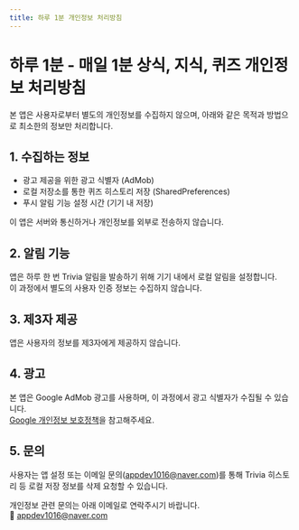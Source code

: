 ```yaml
---
title: 하루 1분 개인정보 처리방침
---
```


# 하루 1분 - 매일 1분 상식, 지식, 퀴즈 개인정보 처리방침

본 앱은 사용자로부터 별도의 개인정보를 수집하지 않으며, 아래와 같은 목적과 방법으로 최소한의 정보만 처리합니다.

## 1. 수집하는 정보

- 광고 제공을 위한 광고 식별자 (AdMob)
- 로컬 저장소를 통한 퀴즈 히스토리 저장 (SharedPreferences)
- 푸시 알림 기능 설정 시간 (기기 내 저장)

이 앱은 서버와 통신하거나 개인정보를 외부로 전송하지 않습니다.

## 2. 알림 기능

앱은 하루 한 번 Trivia 알림을 발송하기 위해 기기 내에서 로컬 알림을 설정합니다.  
이 과정에서 별도의 사용자 인증 정보는 수집하지 않습니다.

## 3. 제3자 제공

앱은 사용자의 정보를 제3자에게 제공하지 않습니다.

## 4. 광고

본 앱은 Google AdMob 광고를 사용하며, 이 과정에서 광고 식별자가 수집될 수 있습니다.  
[Google 개인정보 보호정책](https://policies.google.com/privacy)을 참고해주세요.

## 5. 문의

사용자는 앱 설정 또는 이메일 문의(appdev1016@naver.com)를 통해 Trivia 히스토리 등 로컬 저장 정보를 삭제 요청할 수 있습니다.

개인정보 관련 문의는 아래 이메일로 연락주시기 바랍니다.  
📧 [appdev1016@naver.com](mailto:appdev1016@naver.com)
